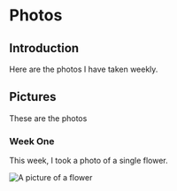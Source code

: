 # Photos

## Introduction

Here are the photos I have taken weekly.  

## Pictures

These are the photos

### Week One

This week, I took a photo of a single flower.  

![A picture of a flower](images/001.JPG)

